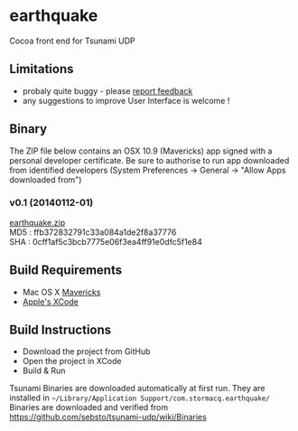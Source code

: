 earthquake
==========

Cocoa front end for Tsunami UDP

## Limitations

- probaly quite buggy - please [report feedback](https://github.com/sebsto/earthquake/issues)
- any suggestions to improve User Interface is welcome !

## Binary

The ZIP file below contains an OSX 10.9 (Mavericks) app signed with a personal developer certificate.
Be sure to authorise to run app downloaded from identified developers (System Preferences -> General -> "Allow Apps downloaded from")   

### v0.1 (20140112-01)   
[earthquake.zip](http://tsunami-udp.s3.amazonaws.com/eathquake/2014011201/earthquake.zip)   
MD5 : ffb372832791c33a084a1de2f8a37776   
SHA : 0cff1af5c3bcb7775e06f3ea4ff91e0dfc5f1e84

## Build Requirements

- Mac OS X [Mavericks](https://itunes.apple.com/en/app/os-x-mavericks/id675248567?mt=12)
- [Apple's XCode](https://itunes.apple.com/en/app/xcode/id497799835?mt=12)

## Build Instructions

- Download the project from GitHub
- Open the project in XCode
- Build & Run

Tsunami Binaries are downloaded automatically at first run.  They are installed in ```~/Library/Application Support/com.stormacq.earthquake/```   
Binaries are downloaded and verified from https://github.com/sebsto/tsunami-udp/wiki/Binaries 



